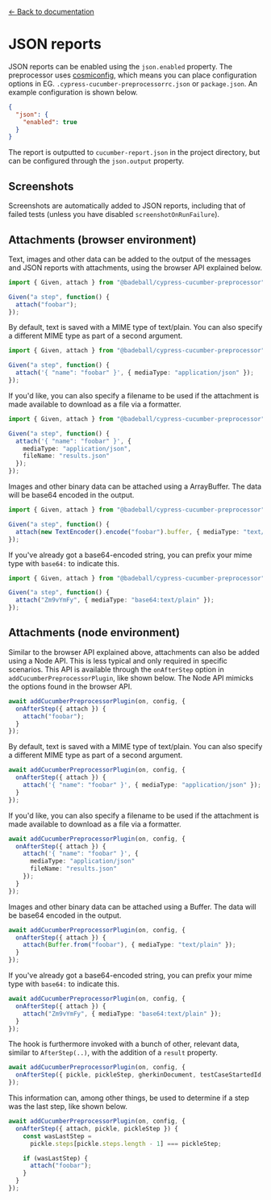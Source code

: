 [← Back to documentation](readme.md)

# JSON reports

JSON reports can be enabled using the `json.enabled` property. The preprocessor uses [cosmiconfig](https://github.com/davidtheclark/cosmiconfig), which means you can place configuration options in EG. `.cypress-cucumber-preprocessorrc.json` or `package.json`. An example configuration is shown below.

```json
{
  "json": {
    "enabled": true
  }
}
```

The report is outputted to `cucumber-report.json` in the project directory, but can be configured through the `json.output` property.

## Screenshots

Screenshots are automatically added to JSON reports, including that of failed tests (unless you have disabled `screenshotOnRunFailure`).

## Attachments (browser environment)

Text, images and other data can be added to the output of the messages and JSON reports with attachments, using the browser API explained below.

```ts
import { Given, attach } from "@badeball/cypress-cucumber-preprocessor";

Given("a step", function() {
  attach("foobar");
});
```

By default, text is saved with a MIME type of text/plain. You can also specify a different MIME type as part of a second argument.

```ts
import { Given, attach } from "@badeball/cypress-cucumber-preprocessor";

Given("a step", function() {
  attach('{ "name": "foobar" }', { mediaType: "application/json" });
});
```

If you'd like, you can also specify a filename to be used if the attachment is made available to download as a file via a formatter.

```ts
import { Given, attach } from "@badeball/cypress-cucumber-preprocessor";

Given("a step", function() {
  attach('{ "name": "foobar" }', {
    mediaType: "application/json",
    fileName: "results.json"
  });
});
```

Images and other binary data can be attached using a ArrayBuffer. The data will be base64 encoded in the output.

```ts
import { Given, attach } from "@badeball/cypress-cucumber-preprocessor";

Given("a step", function() {
  attach(new TextEncoder().encode("foobar").buffer, { mediaType: "text/plain" });
});
```

If you've already got a base64-encoded string, you can prefix your mime type with `base64:` to indicate this.

```ts
import { Given, attach } from "@badeball/cypress-cucumber-preprocessor";

Given("a step", function() {
  attach("Zm9vYmFy", { mediaType: "base64:text/plain" });
});
```

## Attachments (node environment)

Similar to the browser API explained above, attachments can also be added using a Node API. This is less typical and only required in specific scenarios. This API is available through the `onAfterStep` option in `addCucumberPreprocessorPlugin`, like shown below. The Node API mimicks the options found in the browser API.

```ts
await addCucumberPreprocessorPlugin(on, config, {
  onAfterStep({ attach }) {
    attach("foobar");
  }
});
```

By default, text is saved with a MIME type of text/plain. You can also specify a different MIME type as part of a second argument.

```ts
await addCucumberPreprocessorPlugin(on, config, {
  onAfterStep({ attach }) {
    attach('{ "name": "foobar" }', { mediaType: "application/json" });
  }
});
```

If you'd like, you can also specify a filename to be used if the attachment is made available to download as a file via a formatter.

```ts
await addCucumberPreprocessorPlugin(on, config, {
  onAfterStep({ attach }) {
    attach('{ "name": "foobar" }', {
      mediaType: "application/json"
      fileName: "results.json"
    });
  }
});
```

Images and other binary data can be attached using a Buffer. The data will be base64 encoded in the output.

```ts
await addCucumberPreprocessorPlugin(on, config, {
  onAfterStep({ attach }) {
    attach(Buffer.from("foobar"), { mediaType: "text/plain" });
  }
});
```

If you've already got a base64-encoded string, you can prefix your mime type with `base64:` to indicate this.

```ts
await addCucumberPreprocessorPlugin(on, config, {
  onAfterStep({ attach }) {
    attach("Zm9vYmFy", { mediaType: "base64:text/plain" });
  }
});
```

The hook is furthermore invoked with a bunch of other, relevant data, similar to `AfterStep(..)`, with the addition of a `result` property.

```ts
await addCucumberPreprocessorPlugin(on, config, {
  onAfterStep({ pickle, pickleStep, gherkinDocument, testCaseStartedId, testStepId, result }) {}
});
```

This information can, among other things, be used to determine if a step was the last step, like shown below.

```ts
await addCucumberPreprocessorPlugin(on, config, {
  onAfterStep({ attach, pickle, pickleStep }) {
    const wasLastStep =
      pickle.steps[pickle.steps.length - 1] === pickleStep;

    if (wasLastStep) {
      attach("foobar");
    }
  }
});
```
